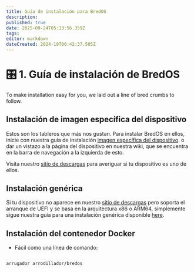 ```yaml
---
title: Guía de instalación para BredOS
description:
published: true
date: 2025-09-24T05:13:56.359Z
tags:
editor: markdown
dateCreated: 2024-19T00:42:37.505Z
---
```


# 🎛️ 1. Guía de instalación de BredOS

To make installation easy for you, we laid out a line of bred crumbs to follow.

## Instalación de imagen específica del dispositivo

Estos son los tableros que más nos gustan. Para instalar BredOS en ellos, inicie con nuestra guía de instalación [imagen específica del dispositivo](/en/install/device-specific-image). o dar un vistazo a la página del dispositivo en nuestra wiki, que se encuentra en la barra de navegación a la izquierda de esto.

Visita nuestro [sitio de descargas](https://bredos.org/download.html) para averiguar si tu dispositivo es uno de ellos.

## Instalación genérica

Si tu dispositivo no aparece en nuestro [sitio de descargas](https://bredos.org/download.html) pero soporta el arranque de UEFI y se basa en la arquitectura x86 o ARM64, simplemente sigue nuestra guía para una instalación genérica disponible [here](/install/Installation-with-ISO).

## Instalación del contenedor Docker

- Fácil como una línea de comando:

```

arrugador arrodillador/bredos

```